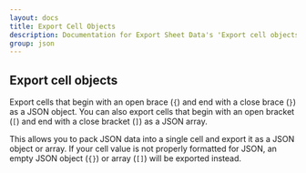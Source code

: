 ```yaml
---
layout: docs
title: Export Cell Objects
description: Documentation for Export Sheet Data's 'Export cell objects' option.
group: json
---
```


Export cell objects
-------------------
Export cells that begin with an open brace (`{`) and end with a close brace (`}`) as a JSON object. You can also export cells that begin with an open bracket (`[`) and end with a close bracket (`]`) as a JSON array.

This allows you to pack JSON data into a single cell and export it as a JSON object or array. If your cell value is not properly formatted for JSON, an empty JSON object (`{}`) or array (`[]`) will be exported instead.

